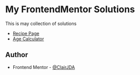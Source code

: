 # My FrontendMentor Solutions

This is may collection of solutions

- [Recipe Page](./recipe-page-main)
- [Age Calculator](./age-calculator-app-main)

## Author

- Frontend Mentor - [@ClairJDA](https://www.frontendmentor.io/profile/ClairJDA)